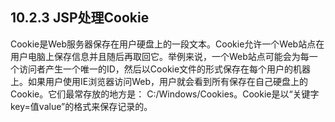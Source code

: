 ## 10.2.3 JSP处理Cookie

Cookie是Web服务器保存在用户硬盘上的一段文本。Cookie允许一个Web站点在用户电脑上保存信息并且随后再取回它。举例来说，一个Web站点可能会为每一个访问者产生一个唯一的ID，然后以Cookie文件的形式保存在每个用户的机器上。如果用户使用IE浏览器访问Web，用户就会看到所有保存在自己硬盘上的Cookie。它们最常存放的地方是： C:/Windows/Cookies。Cookie是以“关键字 key=值value”的格式来保存记录的。





